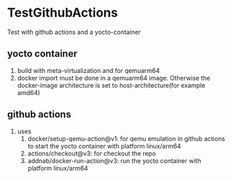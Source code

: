 # TestGithubActions
Test with github actions and a yocto-container

## yocto container
1. build with meta-virtualization and for qemuarm64
2. docker import must be done in a qemuarm64 image. Otherwise the docker-image architecture is set to host-architecture(for example amd64)

## github actions
1. uses
    1. docker/setup-qemu-action@v1: for qemu emulation in github actions to start the yocto container with platform linux/arm64
    2. actions/checkout@v3: for checkout the repo
    3. addnab/docker-run-action@v3: run the yocto container with platform linux/arm64

